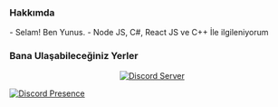 <h3>Hakkımda</h3>
- Selam! Ben Yunus.
- Node JS, C#, React JS ve C++ İle ilgileniyorum
<h3>Bana Ulaşabileceğiniz Yerler</h3>
<div align="center"> <a href="https://discord.gg/miustra"><img src="https://img.shields.io/discord/927725987125403668?label=discord&logo=Discord&style=for-the-badge" alt="Discord Server" /></a></div>
  
[![Discord Presence](https://lanyard.cnrad.dev/api/881342328730714122)](https://discord.com/users/881342328730714122)
